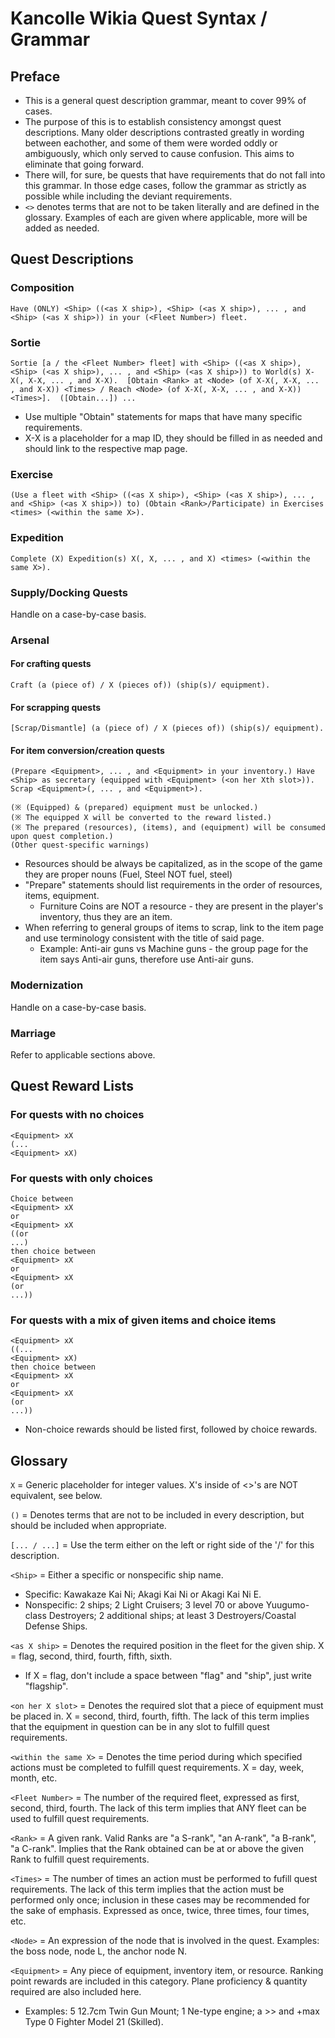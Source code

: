 # Kancolle Wikia Quest Syntax / Grammar
## Preface
* This is a general quest description grammar, meant to cover 99% of cases.
* The purpose of this is to establish consistency amongst quest descriptions. Many older descriptions contrasted greatly in wording between eachother, and some of them were worded oddly or ambiguously, which only served to cause confusion. This aims to eliminate that going forward.
* There will, for sure, be quests that have requirements that do not fall into this grammar. In those edge cases, follow the grammar as strictly as possible while including the deviant requirements.
* `<>` denotes terms that are not to be taken literally and are defined in the glossary. Examples of each are given where applicable, more will be added as needed.


## Quest Descriptions
### Composition

`Have (ONLY) <Ship> ((<as X ship>), <Ship> (<as X ship>), ... , and <Ship> (<as X ship>)) in your (<Fleet Number>) fleet.`

### Sortie

`Sortie [a / the <Fleet Number> fleet] with <Ship> ((<as X ship>), <Ship> (<as X ship>), ... , and <Ship> (<as X ship>)) to World(s) X-X(, X-X, ... , and X-X).  [Obtain <Rank> at <Node> (of X-X(, X-X, ... , and X-X)) <Times> / Reach <Node> (of X-X(, X-X, ... , and X-X)) <Times>].  ([Obtain...]) ...`

* Use multiple "Obtain" statements for maps that have many specific requirements.
* X-X is a placeholder for a map ID, they should be filled in as needed and should link to the respective map page.

### Exercise

`(Use a fleet with <Ship> ((<as X ship>), <Ship> (<as X ship>), ... , and <Ship> (<as X ship>)) to) (Obtain <Rank>/Participate) in Exercises <times> (<within the same X>).`

### Expedition

`Complete (X) Expedition(s) X(, X, ... , and X) <times> (<within the same X>).`

### Supply/Docking Quests

Handle on a case-by-case basis.

### Arsenal

#### For crafting quests
`Craft (a (piece of) / X (pieces of)) (ship(s)/ equipment).`

#### For scrapping quests
`[Scrap/Dismantle] (a (piece of) / X (pieces of)) (ship(s)/ equipment).`

#### For item conversion/creation quests
```
(Prepare <Equipment>, ... , and <Equipment> in your inventory.) Have <Ship> as secretary (equipped with <Equipment> (<on her Xth slot>)). 
Scrap <Equipment>(, ... , and <Equipment>).

(※ (Equipped) & (prepared) equipment must be unlocked.)
(※ The equipped X will be converted to the reward listed.)
(※ The prepared (resources), (items), and (equipment) will be consumed upon quest completion.)
(Other quest-specific warnings)
```
* Resources should be always be capitalized, as in the scope of the game they are proper nouns (Fuel, Steel NOT fuel, steel)
* "Prepare" statements should list requirements in the order of resources, items, equipment.
	* Furniture Coins are NOT a resource - they are present in the player's inventory, thus they are an item.
* When referring to general groups of items to scrap, link to the item page and use terminology consistent with the title of said page.
	* Example: Anti-air guns vs Machine guns - the group page for the item says Anti-air guns, therefore use Anti-air guns.

### Modernization

Handle on a case-by-case basis.

### Marriage

Refer to applicable sections above.


## Quest Reward Lists
### For quests with no choices
```
<Equipment> xX
(...
<Equipment> xX)
```

### For quests with only choices
```
Choice between
<Equipment> xX
or
<Equipment> xX
((or
...)
then choice between
<Equipment> xX
or
<Equipment> xX
(or
...))
```

### For quests with a mix of given items and choice items
```
<Equipment> xX
((...
<Equipment> xX)
then choice between
<Equipment> xX
or
<Equipment> xX
(or
...))
```
* Non-choice rewards should be listed first, followed by choice rewards.


## Glossary
`X` = Generic placeholder for integer values. X's inside of <>'s are NOT equivalent, see below.

`()` = Denotes terms that are not to be included in every description, but should be included when appropriate.

`[... / ...]` = Use the term either on the left or right side of the '/' for this description.

`<Ship>` = Either a specific or nonspecific ship name.
* Specific: Kawakaze Kai Ni; Akagi Kai Ni or Akagi Kai Ni E.
* Nonspecific: 2 ships; 2 Light Cruisers; 3 level 70 or above Yuugumo-class Destroyers; 2 additional ships; at least 3 Destroyers/Coastal Defense Ships.
	
`<as X ship>` = Denotes the required position in the fleet for the given ship. X = flag, second, third, fourth, fifth, sixth.
* If X = flag, don't include a space between "flag" and "ship", just write "flagship".
	
`<on her X slot>` = Denotes the required slot that a piece of equipment must be placed in. X = second, third, fourth, fifth. The lack of this term implies that the equipment in question can be in any slot to fulfill quest requirements.
	
`<within the same X>` = Denotes the time period during which specified actions must be completed to fulfill quest requirements. X = day, week, month, etc.
	
`<Fleet Number>` = The number of the required fleet, expressed as first, second, third, fourth. The lack of this term implies that ANY fleet can be used to fulfill quest requirements.
	
`<Rank>` = A given rank.  Valid Ranks are "a S-rank", "an A-rank", "a B-rank", "a C-rank". Implies that the Rank obtained can be at or above the given Rank to fulfill quest requirements.
	
`<Times>` = The number of times an action must be performed to fufill quest requirements. The lack of this term implies that the action must be performed only once; inclusion in these cases may be recommended for the sake of emphasis. Expressed as once, twice, three times, four times, etc.
	
`<Node>` = An expression of the node that is involved in the quest.  Examples: the boss node, node L, the anchor node N.
	
`<Equipment>` = Any piece of equipment, inventory item, or resource. Ranking point rewards are included in this category. Plane proficiency & quantity required are also included here.
* Examples: 5 12.7cm Twin Gun Mount; 1 Ne-type engine; a >> and +max Type 0 Fighter Model 21 (Skilled).
